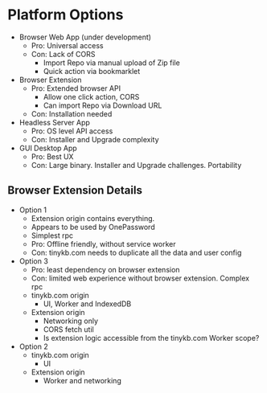 # Platform Options

- Browser Web App (under development)
  - Pro: Universal access
  - Con: Lack of CORS
    - Import Repo via manual upload of Zip file
    - Quick action via bookmarklet
- Browser Extension
  - Pro: Extended browser API
    - Allow one click action, CORS
    - Can import Repo via Download URL
  - Con: Installation needed
- Headless Server App
  - Pro: OS level API access
  - Con: Installer and Upgrade complexity
- GUI Desktop App
  - Pro: Best UX
  - Con: Large binary. Installer and Upgrade challenges. Portability

## Browser Extension Details

- Option 1
  - Extension origin contains everything.
  - Appears to be used by OnePassword
  - Simplest rpc
  - Pro: Offline friendly, without service worker
  - Con: tinykb.com needs to duplicate all the data and user config
- Option 3
  - Pro: least dependency on browser extension
  - Con: limited web experience without browser extension. Complex rpc
  - tinykb.com origin
    - UI, Worker and IndexedDB
  - Extension origin
    - Networking only
    - CORS fetch util
    - Is extension logic accessible from the tinykb.com Worker scope?
- Option 2
  - tinykb.com origin
    - UI
  - Extension origin
    - Worker and networking
